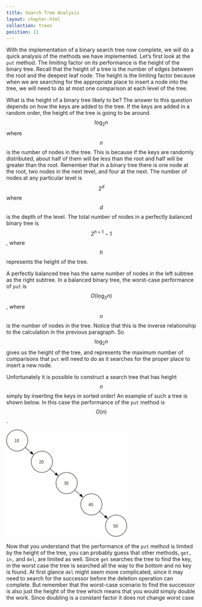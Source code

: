 ```yaml
---
title: Search Tree Analysis
layout: chapter.html
collection: trees
position: 11
---
```


With the implementation of a binary search tree now complete, we will do
a quick analysis of the methods we have implemented. Let’s first look at
the `put` method. The limiting factor on its performance is the height
of the binary tree. Recall that the height
of a tree is the number of edges between the root and the deepest leaf
node. The height is the limiting factor because when we are searching
for the appropriate place to insert a node into the tree, we will need
to do at most one comparison at each level of the tree.

What is the height of a binary tree likely to be? The answer to this
question depends on how the keys are added to the tree. If the keys are
added in a random order, the height of the tree is going to be around
$$\log_2{n}$$ where $$n$$ is the number of nodes in the tree. This is
because if the keys are randomly distributed, about half of them will be
less than the root and half will be greater than the root. Remember that
in a binary tree there is one node at the root, two nodes in the next
level, and four at the next. The number of nodes at any particular level
is $$2^d$$ where $$d$$ is the depth of the level. The total number of nodes
in a perfectly balanced binary tree is $$2^{h+1}-1$$, where $$h$$ represents
the height of the tree.

A perfectly balanced tree has the same number of nodes in the left
subtree as the right subtree. In a balanced binary tree, the worst-case
performance of `put` is $$O(\log_2{n})$$, where $$n$$ is the number of nodes
in the tree. Notice that this is the inverse relationship to the
calculation in the previous paragraph. So $$\log_2{n}$$ gives us the
height of the tree, and represents the maximum number of comparisons
that `put` will need to do as it searches for the proper place to insert
a new node.

Unfortunately it is possible to construct a search tree that has height
$$n$$ simply by inserting the keys in sorted order! An example of such a
tree is shown below. In this
case the performance of the `put` method is $$O(n)$$.

![A skewed binary search tree would give poor performance](figures/skewed-tree.png)

Now that you understand that the performance of the `put` method is
limited by the height of the tree, you can probably guess that other
methods, `get, in,` and `del`, are limited as well. Since `get` searches
the tree to find the key, in the worst case the tree is searched all the
way to the bottom and no key is found. At first glance `del` might seem
more complicated, since it may need to search for the successor before
the deletion operation can complete. But remember that the worst-case
scenario to find the successor is also just the height of the tree which
means that you would simply double the work. Since doubling is a
constant factor it does not change worst case
